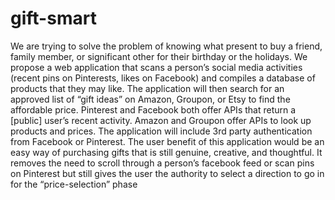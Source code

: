 # gift-smart
We are trying to solve the problem of knowing what present to buy a friend, family member, or significant other for their birthday or the holidays. We propose a web application that scans a person’s social media activities (recent pins on Pinterests, likes on Facebook) and compiles a database of products that they may like. The application will then search for an approved list of “gift ideas” on Amazon, Groupon, or Etsy to find the affordable price. Pinterest and Facebook both offer APIs that return a [public] user’s recent activity. Amazon and Groupon offer APIs to look up products and prices. The application will include 3rd party authentication from Facebook or Pinterest. The user benefit of this application would be an easy way of purchasing gifts that is still genuine, creative, and thoughtful. It removes the need to scroll through a person’s facebook feed or scan pins on Pinterest but still gives the user the authority to select a direction to go in for the “price-selection” phase
